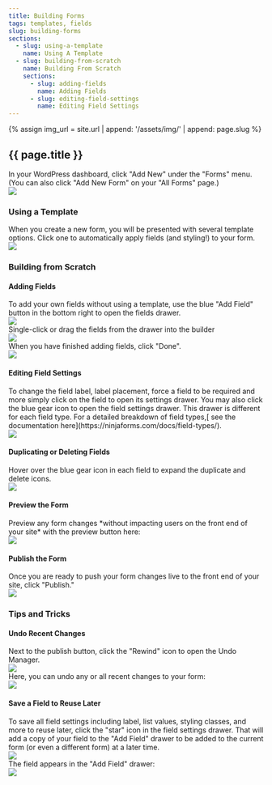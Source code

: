 ```yaml
---
title: Building Forms
tags: templates, fields
slug: building-forms
sections:
  - slug: using-a-template
    name: Using A Template
  - slug: building-from-scratch
    name: Building From Scratch
    sections:
      - slug: adding-fields
        name: Adding Fields
      - slug: editing-field-settings
        name: Editing Field Settings
---
```

<!-- img_url is dynamically built. The "assign ...." line shouldn't be edited. -->
{% assign img_url = site.url | append: '/assets/img/' | append: page.slug %}
<!-- Content Starts Below This Line -->

<h2 id="{{ page.slug }}">{{ page.title }}</h2>

<div class="row">
    <div class="col">
        In your WordPress dashboard, click "Add New" under the "Forms" menu. (You can also click "Add New Form" on your "All Forms" page.)
    </div>
    <div class="col">
        <img src="{{ img_url }}/MlnP0WDzJpEQ9xTYbwQcfA_img_0.png" />
    </div>
</div>

<h3 id="using-a-template">Using a Template</h3>

<div class="row">
    <div class="col">
        When you create a new form, you will be presented with several template options.  Click one to automatically apply fields (and styling!) to your form.
    </div>
    <div class="col">
        <img src="{{ img_url }}/MlnP0WDzJpEQ9xTYbwQcfA_img_1.png" />
    </div>
</div>

<h3 id="building-from-scratch">Building from Scratch</h3>

<h4 id="adding-fields">Adding Fields</h4>

<div class="row">
    <div class="col">
        To add your own fields without using a template, use the blue "Add Field" button in the bottom right to open the fields drawer.
    </div>
    <div class="col">
        <img src="{{ img_url }}/MlnP0WDzJpEQ9xTYbwQcfA_img_2.png" />
    </div>
</div>

<div class="row">
    <div class="col">
        Single-click or drag the fields from the drawer into the builder
    </div>
    <div class="col">
        <img src="{{ img_url }}/MlnP0WDzJpEQ9xTYbwQcfA_img_3.png" />
    </div>
</div>

<div class="row">
    <div class="col">
        When you have finished adding fields, click "Done".
    </div>
    <div class="col">
        <img src="{{ img_url }}/MlnP0WDzJpEQ9xTYbwQcfA_img_4.png" />
    </div>
</div>

<h4 id="editing-field-settings">Editing Field Settings</h4>

<div class="row">
    <div class="col">
        To change the field label, label placement, force a field to be required and more simply click on the field to open its settings drawer.  You may also click the blue gear icon to open the field settings drawer.  This drawer is different for each field type.  For a detailed breakdown of field types,[ see the documentation here](https://ninjaforms.com/docs/field-types/).
    </div>
    <div class="col">
        <img src="{{ img_url }}/MlnP0WDzJpEQ9xTYbwQcfA_img_5.png" />
    </div>
</div>

<h4 id="adding-fields">Duplicating or Deleting Fields</h4>

<div class="row">
    <div class="col">
        Hover over the blue gear icon in each field to expand the duplicate and delete icons.
    </div>
    <div class="col">
        <img src="{{ img_url }}/MlnP0WDzJpEQ9xTYbwQcfA_img_6.png" />
    </div>
</div>

<h4 id="adding-fields">Preview the Form</h4>

<div class="row">
    <div class="col">
        Preview any form changes *without impacting users on the front end of your site* with the preview button here:
    </div>
    <div class="col">
        <img src="{{ img_url }}/MlnP0WDzJpEQ9xTYbwQcfA_img_7.png" />
    </div>
</div>

<h4 id="adding-fields">Publish the Form</h4>

<div class="row">
    <div class="col">
        Once you are ready to push your form changes live to the front end of your site, click "Publish."
    </div>
    <div class="col">
        <img src="{{ img_url }}/MlnP0WDzJpEQ9xTYbwQcfA_img_8.png" />
    </div>
</div>

<h3 id="building-from-scratch">Tips and Tricks</h3>

<h4 id="adding-fields">Undo Recent Changes</h4>

<div class="row">
    <div class="col">
        Next to the publish button, click the "Rewind" icon to open the Undo Manager.
    </div>
    <div class="col">
        <img src="{{ img_url }}/MlnP0WDzJpEQ9xTYbwQcfA_img_9.png" />
    </div>
</div>

<div class="row">
    <div class="col">
        Here, you can undo any or all recent changes to your form:
    </div>
    <div class="col">
        <img src="{{ img_url }}/MlnP0WDzJpEQ9xTYbwQcfA_img_10.png" />
    </div>
</div>

<h4 id="adding-fields">Save a Field to Reuse Later</h4>

<div class="row">
    <div class="col">
        To save all field settings including label, list values, styling classes, and more to reuse later, click the "star" icon in the field settings drawer.  That will add a copy of your field to the "Add Field" drawer to be added to the current form (or even a different form) at a later time.
    </div>
    <div class="col">
        <img src="{{ img_url }}/MlnP0WDzJpEQ9xTYbwQcfA_img_11.png" />
    </div>
</div>

<div class="row">
    <div class="col">
        The field appears in the "Add Field" drawer:
    </div>
    <div class="col">
        <img src="{{ img_url }}/MlnP0WDzJpEQ9xTYbwQcfA_img_12.png" />
    </div>
</div>
